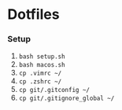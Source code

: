 # Dotfiles

### Setup
1. `bash setup.sh`
2. `bash macos.sh`
3. `cp .vimrc ~/`
4. `cp .zshrc ~/`
5. `cp git/.gitconfig ~/`
6. `cp git/.gitignore_global ~/`